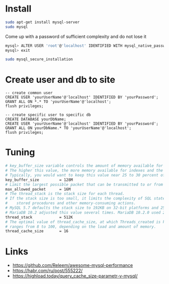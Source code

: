# Install
```bash
sudo apt-get install mysql-server
sudo mysql
````

Come up with a password of sufficient complexity and do not lose it
```bash
mysql> ALTER USER 'root'@'localhost' IDENTIFIED WITH mysql_native_password BY 'YOUR_PASSWORD';
mysql> exit
````

```bash
sudo mysql_secure_installation
````

# Create user and db to site
```mysql
-- create common user
CREATE USER 'yourUserName'@'localhost' IDENTIFIED BY 'yourPassword';
GRANT ALL ON *.* TO 'yourUserName'@'localhost';
flush privileges;

-- create specific user to specific db
CREATE DATABASE yourDbName;
CREATE USER 'yourUserName'@'localhost' IDENTIFIED BY 'yourPassword';
GRANT ALL ON yourDbName.* TO 'yourUserName'@'localhost';
flush privileges;
```

# Tuning

```bash
# key_buffer_size variable controls the amount of memory available for the MySQL index buffer. 
# The higher this value, the more memory available for indexes and the better the performance. 
# Typically, you would want to keep this value near 25 to 30 percent of the total available memory on the server.
key_buffer_size         = 128M
# Limit the largest possible packet that can be transmitted to or from a MySQL 8.0 server or client
max_allowed_packet      = 16M
# The thread_stack is the stack size for each thread. 
# If the stack size is too small, it limits the complexity of SQL statements, the recursion depth of 
#    stored procedures and other memory-consuming actions. 
# MySQL 5.7 defaults the stack size to 192KB on 32-bit platforms and 256KB on 64-bit systems. 
# MariaDB 10.2 adjusted this value several times. MariaDB 10.2.0 used 290KB, 10.2.1 used 291KB and 10.2.5 used 292KB.
thread_stack            = 512K
# The optimal value of thread_cache_size, at which Threads_created is kept at an acceptable level, 
# ranges from 8 to 100, depending on the load and amount of memory.
thread_cache_size       = 16
```


# Links
- https://github.com/Releem/awesome-mysql-performance
- https://habr.com/ru/post/555222/
- https://highload.today/query_cache_size-parametr-v-mysql/

